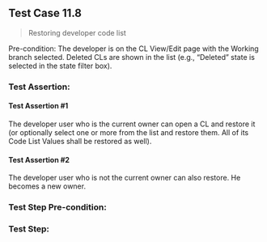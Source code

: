 ## Test Case 11.8

> Restoring developer code list

Pre-condition: The developer is on the CL View/Edit page with the Working branch selected. Deleted CLs are shown in the list (e.g., “Deleted” state is selected in the state filter box).

### Test Assertion:

#### Test Assertion #1
The developer user who is the current owner can open a CL and restore it (or optionally select one or more from the list and restore them. All of its Code List Values shall be restored as well).

#### Test Assertion #2
The developer user who is not the current owner can also restore. He becomes a new owner.

### Test Step Pre-condition:



### Test Step: